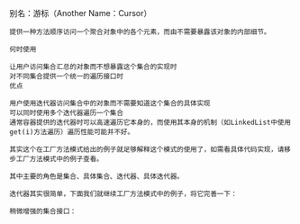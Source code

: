    别名：游标（Another Name：Cursor）

    提供一种方法顺序访问一个聚合对象中的各个元素，而由不需要暴露该对象的内部细节。

    何时使用

    让用户访问集合汇总的对象而不想暴露这个集合的实现时
    对不同集合提供一个统一的遍历接口时
    优点

    用户使用迭代器访问集合中的对象而不需要知道这个集合的具体实现
    可以同时使用多个迭代器遍历一个集合
    通常容器提供的迭代器时可以高速遍历它本身的，而使用其本身的机制（如LinkedList中使用get(i)方法遍历）遍历性能可能并不好。

    其实这个在工厂方法模式给出的例子就足够解释这个模式的使用了，如需看具体代码实现，请移步工厂方法模式中的例子查看。

    其中主要的角色是集合、具体集合、迭代器、具体迭代器。

    迭代器其实很简单，下面我们就继续工厂方法模式中的例子，将它完善一下：

    稍微增强的集合接口：